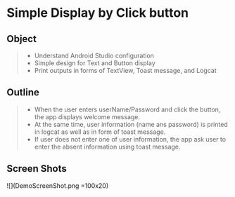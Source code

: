 # Simple Display by Click button

## Object
>* Understand Android Studio configuration 
>* Simple design for Text and Button display
>* Print outputs in forms of TextView, Toast message, and Logcat

## Outline
>* When the user enters userName/Password and click the button, the app displays welcome message.
>* At the same time, user information (name ans password) is printed in logcat as well as in form of toast message.
>* If user does not enter one of user information, the app ask user to enter the absent information using toast message.

## Screen Shots
![](DemoScreenShot.png =100x20)
